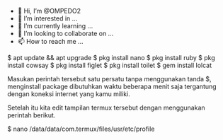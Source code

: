 - 👋 Hi, I’m @OMPEDO2
- 👀 I’m interested in ...
- 🌱 I’m currently learning ...
- 💞️ I’m looking to collaborate on ...
- 📫 How to reach me ...

<!---
OMPEDO2/OMPEDO2 is a ✨ special ✨ repository because its `README.md` (this file) appears on your GitHub profile.
You can click the Preview link to take a look at your changes.
--->



$ apt update && apt upgrade
$ pkg install nano
$ pkg install ruby
$ pkg install cowsay
$ pkg install figlet
$ pkg install toilet
$ gem install lolcat


Masukan perintah tersebut satu persatu tanpa menggunakan tanda $, menginstall package dibutuhkan waktu beberapa menit saja tergantung dengan koneksi internet yang kamu miliki.

Setelah itu kita edit tampilan termux tersebut dengan menggunakan perintah berikut.

$ nano /data/data/com.termux/files/usr/etc/profile
